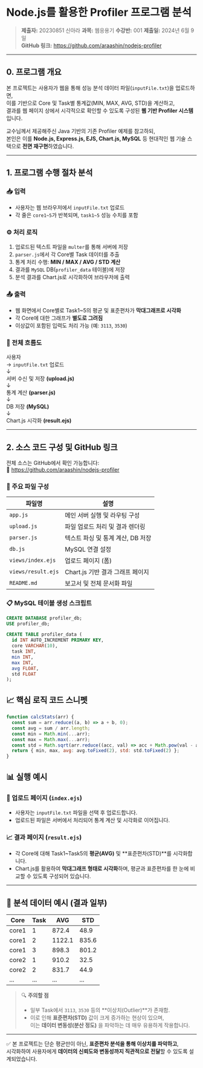 # Node.js를 활용한 Profiler 프로그램 분석

> **제출자:** 20230851 신아라
> **과목:** 웹응용기
> **수강반:** 001
> **제출일:** 2024년 6월 9일  
> **GitHub 링크:** https://github.com/araashin/nodejs-profiler

---

## 0. 프로그램 개요

본 프로젝트는 사용자가 웹을 통해 성능 분석 데이터 파일(`inputFile.txt`)을 업로드하면,  
이를 기반으로 Core 및 Task별 통계값(MIN, MAX, AVG, STD)을 계산하고,  
결과를 웹 페이지 상에서 시각적으로 확인할 수 있도록 구성된 **웹 기반 Profiler 시스템**입니다.

교수님께서 제공해주신 Java 기반의 기존 Profiler 예제를 참고하되,  
본인은 이를 **Node.js, Express.js, EJS, Chart.js, MySQL** 등 현대적인 웹 기술 스택으로 **전면 재구현**하였습니다.

---

## 1. 프로그램 수행 절차 분석

### 📥 입력
- 사용자는 웹 브라우저에서 `inputFile.txt` 업로드
- 각 줄은 `core1~5`가 반복되며, `task1~5` 성능 수치를 포함

### ⚙️ 처리 로직
1. 업로드된 텍스트 파일을 `multer`를 통해 서버에 저장
2. `parser.js`에서 각 Core별 Task 데이터를 추출
3. 통계 처리 수행: **MIN / MAX / AVG / STD 계산**
4. 결과를 `MySQL` DB(`profiler_data` 테이블)에 저장
5. 분석 결과를 Chart.js로 시각화하여 브라우저에 출력

### 📤 출력
- 웹 화면에서 Core별로 Task1~5의 평균 및 표준편차가 **막대그래프로 시각화**
- 각 Core에 대한 그래프가 **별도로 그려짐**
- 이상값이 포함된 입력도 처리 가능 (예: `3113`, `3530`)

### 🔄 전체 흐름도
사용자  
→ `inputFile.txt` 업로드  
↓  
서버 수신 및 저장 **(upload.js)**  
↓  
통계 계산 **(parser.js)**  
↓  
DB 저장 **(MySQL)**  
↓  
Chart.js 시각화 **(result.ejs)**

---

## 2. 소스 코드 구성 및 GitHub 링크

전체 소스는 GitHub에서 확인 가능합니다:  
🔗 https://github.com/araashin/nodejs-profiler

### 📁 주요 파일 구성

| 파일명 | 설명 |
|--------|------|
| `app.js` | 메인 서버 실행 및 라우팅 구성 |
| `upload.js` | 파일 업로드 처리 및 결과 렌더링 |
| `parser.js` | 텍스트 파싱 및 통계 계산, DB 저장 |
| `db.js` | MySQL 연결 설정 |
| `views/index.ejs` | 업로드 페이지 (폼) |
| `views/result.ejs` | Chart.js 기반 결과 그래프 페이지 |
| `README.md` | 보고서 및 전체 문서화 파일 |

### 📋 MySQL 테이블 생성 스크립트

```sql
CREATE DATABASE profiler_db;
USE profiler_db;

CREATE TABLE profiler_data (
  id INT AUTO_INCREMENT PRIMARY KEY,
  core VARCHAR(10),
  task INT,
  min INT,
  max INT,
  avg FLOAT,
  std FLOAT
);

```

## 📈 핵심 로직 코드 스니펫

```js
function calcStats(arr) {
  const sum = arr.reduce((a, b) => a + b, 0);
  const avg = sum / arr.length;
  const min = Math.min(...arr);
  const max = Math.max(...arr);
  const std = Math.sqrt(arr.reduce((acc, val) => acc + Math.pow(val - avg, 2), 0) / arr.length);
  return { min, max, avg: avg.toFixed(2), std: std.toFixed(2) };
}

```

## 📊 실행 예시

### 📁 업로드 페이지 (`index.ejs`)
- 사용자는 `inputFile.txt` 파일을 선택 후 업로드합니다.
- 업로드된 파일은 서버에서 처리되어 통계 계산 및 시각화로 이어집니다.

### 📈 결과 페이지 (`result.ejs`)
- 각 Core에 대해 Task1~Task5의 **평균(AVG)** 및 **표준편차(STD)**를 시각화합니다.
- Chart.js를 활용하여 **막대그래프 형태로 시각화**하며, 평균과 표준편차를 한 눈에 비교할 수 있도록 구성되어 있습니다.

---

## 🧪 분석 데이터 예시 (결과 일부)

| Core   | Task | AVG    | STD    |
|--------|------|--------|--------|
| core1  | 1    | 872.4  | 48.9   |
| core1  | 2    | 1122.1 | 835.6  |
| core1  | 3    | 898.3  | 801.2  |
| core2  | 1    | 910.2  | 32.5   |
| core2  | 2    | 831.7  | 44.9   |
| ...    | ...  | ...    | ...    |

> 🔍 **주의할 점**
> - 일부 Task에서 `3113`, `3530` 등의 **이상치(Outlier)**가 존재함.
> - 이로 인해 **표준편차(STD)** 값이 크게 증가하는 현상이 있으며,  
>   이는 **데이터 변동성(분산 정도)** 을 파악하는 데 매우 유용하게 작용합니다.

---

✅ 본 프로젝트는 단순 평균만이 아닌, **표준편차 분석을 통해 이상치를 파악하고**,  
시각화하여 사용자에게 **데이터의 신뢰도와 변동성까지 직관적으로 전달**할 수 있도록 설계되었습니다.





